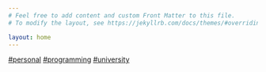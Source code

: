 ```yaml
---
# Feel free to add content and custom Front Matter to this file.
# To modify the layout, see https://jekyllrb.com/docs/themes/#overriding-theme-defaults

layout: home
---
```


<div id="tags">
	<a href="/category/personal" class="tag">#personal</a>
	<a href="/category/programming" class="tag">#programming</a>
	<a href="/category/university" class="tag">#university</a>
</div>